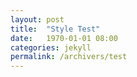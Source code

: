 ```yaml
---
layout: post
title:  "Style Test"
date:   1970-01-01 08:00
categories: jekyll
permalink: /archivers/test
---
```


